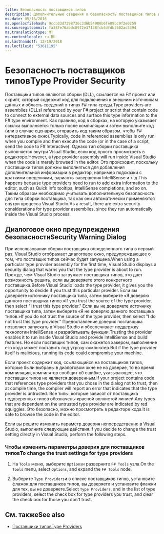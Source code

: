 ```yaml
---
title: Безопасность поставщиков типов
description: Дополнительные сведения о безопасность поставщиков типов в F#, включая как изменить параметры доверия для поставщика типов.
ms.date: 05/16/2016
ms.openlocfilehash: 9ccb33d7298736c3d6b54980b6fe09bc9f2e0259
ms.sourcegitcommit: fa38fe76abdc8972e37138fcb4dfdb3502ac5394
ms.translationtype: MT
ms.contentlocale: ru-RU
ms.lasthandoff: 12/19/2018
ms.locfileid: "53611195"
---
```

# <a name="type-provider-security"></a><span data-ttu-id="85ab7-103">Безопасность поставщиков типов</span><span class="sxs-lookup"><span data-stu-id="85ab7-103">Type Provider Security</span></span>

<span data-ttu-id="85ab7-104">Поставщики типов являются сборки (DLL), ссылается на F# проект или скрипт, который содержит код для подключения к внешним источникам данных и область сведений о типах F# типа среды.</span><span class="sxs-lookup"><span data-stu-id="85ab7-104">Type providers are assemblies (DLLs) referenced by your F# project or script that contain code to connect to external data sources and surface this type information to the F# type environment.</span></span> <span data-ttu-id="85ab7-105">Как правило, код в сборках, на которую указывает ссылка выполняется только после компиляции и затем выполните код (или в случае сценария, отправить код таким образом, чтобы F# интерактивное окно).</span><span class="sxs-lookup"><span data-stu-id="85ab7-105">Typically, code in referenced assemblies is only run when you compile and then execute the code (or in the case of a script, send the code to F# Interactive).</span></span> <span data-ttu-id="85ab7-106">Однако тип сборки поставщика выполняется внутри Visual Studio, если код просто просмотреть в редакторе.</span><span class="sxs-lookup"><span data-stu-id="85ab7-106">However, a type provider assembly will run inside Visual Studio when the code is merely browsed in the editor.</span></span> <span data-ttu-id="85ab7-107">Это происходит, поскольку поставщики типов должны выполняться для добавления дополнительной информации в редактор, например подсказки с краткими сведениями, варианты завершения IntelliSense и т. д.</span><span class="sxs-lookup"><span data-stu-id="85ab7-107">This happens because type providers need to run to add extra information to the editor, such as Quick Info tooltips, IntelliSense completions, and so on.</span></span> <span data-ttu-id="85ab7-108">Таким образом необходимо учитывать дополнительную безопасность для типа сборки поставщика, так как они автоматически применяются внутри процесса Visual Studio.</span><span class="sxs-lookup"><span data-stu-id="85ab7-108">As a result, there are extra security considerations for type provider assemblies, since they run automatically inside the Visual Studio process.</span></span>

## <a name="security-warning-dialog"></a><span data-ttu-id="85ab7-109">Диалоговое окно предупреждения безопасности</span><span class="sxs-lookup"><span data-stu-id="85ab7-109">Security Warning Dialog</span></span>

<span data-ttu-id="85ab7-110">При использовании сборки поставщика определенного типа в первый раз, Visual Studio отображает диалоговое окно, предупреждающее о том, что поставщик типов сейчас будет запущена.</span><span class="sxs-lookup"><span data-stu-id="85ab7-110">When using a particular type provider assembly for the first time, Visual Studio displays a security dialog that warns you that the type provider is about to run.</span></span> <span data-ttu-id="85ab7-111">Прежде, чем Visual Studio загружает поставщика типов, это дает возможность решить, если вы доверяете этого конкретного поставщика.</span><span class="sxs-lookup"><span data-stu-id="85ab7-111">Before Visual Studio loads the type provider, it gives you the opportunity to decide if you trust this particular provider.</span></span> <span data-ttu-id="85ab7-112">Если вы доверяете источнику поставщика типа, затем выберите «Я доверяю данного поставщика типов.»</span><span class="sxs-lookup"><span data-stu-id="85ab7-112">If you trust the source of the type provider, then select "I trust this type provider."</span></span> <span data-ttu-id="85ab7-113">Если вы не доверяете источнику поставщика типа, затем выберите «Я не доверяю данного поставщика типов.»</span><span class="sxs-lookup"><span data-stu-id="85ab7-113">If you do not trust the source of the type provider, then select "I do not trust this type provider."</span></span> <span data-ttu-id="85ab7-114">Предоставление доверия поставщика позволяет запускать в Visual Studio и обеспечивает поддержку технологии IntelliSense и разрабатывать функции.</span><span class="sxs-lookup"><span data-stu-id="85ab7-114">Trusting the provider enables it to run inside Visual Studio and provide IntelliSense and build features.</span></span> <span data-ttu-id="85ab7-115">Но если поставщик типов, сам окажется хакером, выполнение его кода может поставить под угрозу компьютер.</span><span class="sxs-lookup"><span data-stu-id="85ab7-115">But if the type provider itself is malicious, running its code could compromise your machine.</span></span>

<span data-ttu-id="85ab7-116">Если проект содержит код, ссылающийся на поставщиков типов, которые были выбраны в диалоговом окне не на доверие, то во время компиляции, компилятор сообщит об ошибке, указывающее, что поставщик типов не является доверенным.</span><span class="sxs-lookup"><span data-stu-id="85ab7-116">If your project contains code that references type providers that you chose in the dialog not to trust, then at compile time, the compiler will report an error that indicates that the type provider is untrusted.</span></span> <span data-ttu-id="85ab7-117">Все типы, которые зависят от поставщика недоверенных типов обозначены красной волнистой линией.</span><span class="sxs-lookup"><span data-stu-id="85ab7-117">Any types that are dependent on the untrusted type provider are indicated by red squiggles.</span></span> <span data-ttu-id="85ab7-118">Это безопасно, можно просмотреть в редакторе кода.</span><span class="sxs-lookup"><span data-stu-id="85ab7-118">It is safe to browse the code in the editor.</span></span>

<span data-ttu-id="85ab7-119">Если вы решите изменить параметр доверия непосредственно в Visual Studio, выполните следующие действия.</span><span class="sxs-lookup"><span data-stu-id="85ab7-119">If you decide to change the trust setting directly in Visual Studio, perform the following steps.</span></span>

### <a name="to-change-the-trust-settings-for-type-providers"></a><span data-ttu-id="85ab7-120">Чтобы изменить параметры доверия для поставщиков типов</span><span class="sxs-lookup"><span data-stu-id="85ab7-120">To change the trust settings for type providers</span></span>

1. <span data-ttu-id="85ab7-121">На `Tools` меню, выберите `Options`и разверните `F# Tools` узла.</span><span class="sxs-lookup"><span data-stu-id="85ab7-121">On the `Tools` menu, select `Options`, and expand the `F# Tools` node.</span></span>

2. <span data-ttu-id="85ab7-122">Выберите `Type Providers`и в списке поставщиков типов, установите флажок для поставщиков типов, вы доверяете и установите флажки для тех, вы не доверяете.</span><span class="sxs-lookup"><span data-stu-id="85ab7-122">Select `Type Providers`, and in the list of type providers, select the check box for type providers you trust, and clear the check box for those you don't trust.</span></span>

## <a name="see-also"></a><span data-ttu-id="85ab7-123">См. также</span><span class="sxs-lookup"><span data-stu-id="85ab7-123">See also</span></span>

- [<span data-ttu-id="85ab7-124">Поставщики типов</span><span class="sxs-lookup"><span data-stu-id="85ab7-124">Type Providers</span></span>](index.md)